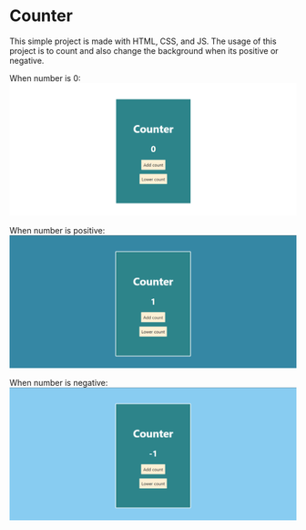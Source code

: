 # Counter

This simple project is made with HTML, CSS, and JS. The usage of this project is to count and also change the background when its positive or negative.

When number is 0:
![](img/Counter.png)

When number is positive:
![](img/Counter-2.png)

When number is negative:
![](img/Counter-3.png)